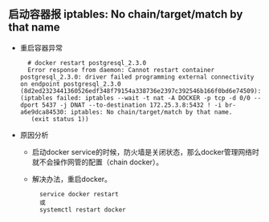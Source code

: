 ##  启动容器报 iptables: No chain/target/match by that name
- 重启容器异常

		# docker restart postgresql_2.3.0
		Error response from daemon: Cannot restart container postgresql_2.3.0: driver failed programming external connectivity on endpoint postgresql_2.3.0 (8d2ed2323441360526edf348f79154a338736e2397c392546b166f0bd6e74509):  (iptables failed: iptables --wait -t nat -A DOCKER -p tcp -d 0/0 --dport 5437 -j DNAT --to-destination 172.25.3.8:5432 ! -i br-a6e9dca84530: iptables: No chain/target/match by that name.
		 (exit status 1))
- 原因分析
	- 启动docker service的时候，防火墙是关闭状态，那么docker管理网络时就不会操作网管的配置（chain docker）。
	- 解决办法，重启docker。

			service docker restart
			或 
			systemctl restart docker